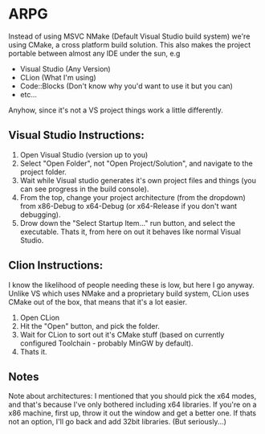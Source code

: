# ARPG

Instead of using MSVC NMake (Default Visual Studio build system) we're using CMake, a cross platform build solution. This also makes the project portable between almost any IDE under the sun, e.g

- Visual Studio (Any Version)
- CLion (What I'm using)
- Code::Blocks (Don't know why you'd want to use it but you can)
- etc...

Anyhow, since it's not a VS project things work a little differently.

## Visual Studio Instructions:

1. Open Visual Studio (version up to you)
2. Select "Open Folder", not "Open Project/Solution", and navigate to the project folder.
3. Wait while Visual studio generates it's own project files and things (you can see progress in the build console).
4. From the top, change your project architecture (from the dropdown) from x86-Debug to x64-Debug (or x64-Release if you don't want debugging).
5. Drow down the "Select Startup Item..." run button, and select the executable. Thats it, from here on out it behaves like normal Visual Studio.

## Clion Instructions:

I know the likelihood of people needing these is low, but here I go anyway. Unlike VS which uses NMake and a proprietary build system, CLion uses CMake out of the box, that means that it's a lot easier.

1. Open CLion
2. Hit the "Open" button, and pick the folder.
3. Wait for CLion to sort out it's CMake stuff (based on currently configured Toolchain - probably MinGW by default).
4. Thats it.

## Notes

Note about architectures: I mentioned that you should pick the x64 modes, and that's because I've only bothered including x64 libraries. If you're on a x86 machine, first up, throw it out the window and get a better one. If thats not an option, I'll go back and add 32bit libraries. (But seriously...)
